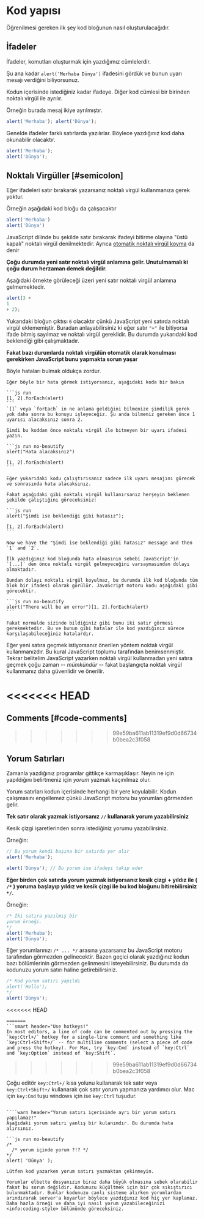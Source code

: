 # Kod yapısı

Öğrenilmesi gereken ilk şey kod bloğunun nasıl oluşturulacağıdır.

## İfadeler

İfadeler, komutları oluşturmak için yazdığımız cümlelerdir.

Şu ana kadar `alert('Merhaba Dünya')` ifadesini gördük ve bunun uyarı mesajı verdiğini biliyorsunuz.

Kodun içerisinde istediğiniz kadar ifadeye. Diğer kod cümlesi bir birinden noktalı virgül ile ayrılır.

Örneğin burada mesaj ikiye ayrılmıştır.

```js run no-beautify
alert('Merhaba'); alert('Dünya');
```
Genelde ifadeler farklı satırlarda yazılırlar. Böylece yazdığınız kod daha okunabilir olacaktır.


```js run no-beautify
alert('Merhaba');
alert('Dünya');
```

## Noktalı Virgüller [#semicolon]
Eğer ifadeleri satır bırakarak yazarsanız noktalı virgül kullanmanıza gerek yoktur.

Örneğin aşağıdaki kod bloğu da çalışacaktır

```js run no-beautify
alert('Merhaba')
alert('Dünya')
```
JavaScript dilinde bu şekilde satır bırakarak ifadeyi bitirme olayına "üstü kapalı" noktalı virgül denilmektedir. Ayrıca [otomatik noktalı virgül koyma](https://tc39.github.io/ecma262/#sec-automatic-semicolon-insertion) da denir

**Çoğu durumda yeni satır noktalı virgül anlamına gelir. Unutulmamalı ki çoğu durum herzaman demek değildir.**

Aşağıdaki örnekte görüleceği üzeri yeni satır noktalı virgül anlamına gelmemektedir.

```js run no-beautify
alert(3 +
1
+ 2);
```

Yukarıdaki bloğun çıktısı `6` olacaktır çünkü JavaScript yeni satırda noktalı virgül eklememiştir. Buradan anlayabilirsiniz ki eğer satır `"+"` ile bitiyorsa ifade bitmiş sayılmaz ve noktalı virgül gereklidir. Bu durumda yukarıdaki kod beklendiği gibi çalışmaktadır.

**Fakat bazı durumlarda noktalı virgülün otomatik olarak konulması gerekirken JavaScript bunu yapmakta sorun yaşar**

Böyle hataları bulmak oldukça zordur.

````smart header="Hata Örneği"
Eğer böyle bir hata görmek istiyorsanız, aşağıdaki koda bir bakın

```js run
[1, 2].forEach(alert)
```
`[]` veya `forEach` in ne anlama geldiğini bilmenize şimdilik gerek yok daha sonra bu konuyu işleyeceğiz. Şu anda bilmeniz gereken önce 1 uyarısı alacaksınız sonra 2.

Şimdi bu koddan önce noktalı virgül ile bitmeyen bir uyarı ifadesi yazın.

```js run no-beautify
alert("Hata alacaksınız")

[1, 2].forEach(alert)
```

Eğer yukarıdaki kodu çalıştırısanız sadece ilk uyarı mesajını görecek ve sonrasında hata alacaksınız.

Fakat aşağıdaki gibi noktalı virgül kullanırsanız herşeyin beklenen şekilde çalıştığını göreceksiniz:

```js run
alert("Şimdi ise beklendiği gibi hatasız");

[1, 2].forEach(alert)  
```

Now we have the "Şimdi ise beklendiği gibi hatasız" message and then `1` and `2`.

İlk yazdığımız kod bloğunda hata olmasının sebebi JavaScript'in `[...]` den önce noktalı virgül gelmeyeceğini varsaymasından dolayı olmaktadır.

Bundan dolayı noktalı virgül koyulmaz, bu durumda ilk kod bloğunda tüm blok bir ifadesi olarak görülür. JavaScript motoru kodu aşağıdaki gibi görecektir.

```js run no-beautify
alert("There will be an error")[1, 2].forEach(alert)
```

Fakat normalde sizinde bildiğiniz gibi bunu iki satır görmesi gerekmektedir. Bu ve bunun gibi hatalar ile kod yazdığınız sürece karşılaşabileceğiniz hatalardır.
````

Eğer yeni satıra geçmek istiyorsanız önerilen yöntem noktalı virgül kullanmanızdır. Bu kural JavaScript toplumu tarafından benimsenmiştir. Tekrar belitelim JavaScript yazarken noktalı virgül kullanmadan yeni satıra geçmek çoğu zaman -- *mümkündür* -- fakat başlangıçta noktalı virgül kullanmanız daha güvenlidir ve önerilir.

<<<<<<< HEAD
=======
## Comments [#code-comments]
>>>>>>> 99e59ba611ab11319ef9d0d66734b0bea2c3f058

## Yorum Satırları
Zamanla yazdığınız programlar gittikçe karmaşıklaşır. Neyin ne için yapıldığını belirtmeniz için *yorum* yazmak kaçınılmaz olur.

Yorum satırları kodun içerisinde herhangi bir yere koyulabilir. Kodun çalışmasını engellemez çünkü JavaScript motoru bu yorumları görmezden gelir.

**Tek satır olarak yazmak istiyorsanız `//` kullanarak yorum yazabilirsiniz** 

Kesik çizgi işaretlerinden sonra istediğiniz yorumu yazabilirsiniz.

Örneğin:
```js run
// Bu yorum kendi başına bir satırda yer alır
alert('Merhaba');

alert('Dünya'); // Bu yorum ise ifadeyi takip eder
```

**Eğer birden çok satırda yorum yazmak istiyorsanız kesik çizgi + yıldız ile ( <code>/&#42;</code> ) yoruma başlayıp yıldız ve kesik çizgi ile bu kod bloğunu bitirebilirsiniz <code>&#42;/</code>.**

Örneğin:

```js run
/* İki satıra yazılmış bir 
yorum örneği. 
*/
alert('Merhaba');
alert('Dünya');
```
Eğer yorumlarınızı <code>/&#42; ... &#42;/</code> arasına yazarsanız bu JavaScript  motoru tarafından görmezden gelinecektir. Bazen geçici olarak yazdığınız kodun bazı bölümlerinin görmezden gelinmesini isteyebilirsiniz. Bu durumda da kodunuzu yorum satırı haline getirebilirsiniz.
```js run
/* Kod yorum satırı yapıldı
alert('Hello');
*/
alert('Dünya');
```

<<<<<<< HEAD
```smart header="Klavye kısa yollarını kullanın!"
=======
```smart header="Use hotkeys!"
In most editors, a line of code can be commented out by pressing the `key:Ctrl+/` hotkey for a single-line comment and something like `key:Ctrl+Shift+/` -- for multiline comments (select a piece of code and press the hotkey). For Mac, try `key:Cmd` instead of `key:Ctrl` and `key:Option` instead of `key:Shift`.
```
>>>>>>> 99e59ba611ab11319ef9d0d66734b0bea2c3f058

Çoğu editör `key:Ctrl+/` kısa yolunu kullanarak tek satır veya `key:Ctrl+Shift+/` kullanarak çok satır yorum yapmanıza yardımcı olur. Mac için `key:Cmd` tuşu windows için ise `key:Ctrl` tuşudur.
```

````warn header="Yorum satırı içerisinde ayrı bir yorum satırı yapılamaz!"
Aşağıdaki yorum satırı yanlış bir kulanımdır. Bu durumda hata alırsınız.

```js run no-beautify
/*
  /* yorum içinde yorum ?!? */
*/
alert( 'Dünya' );
```
````
Lütfen kod yazarken yorum satırı yazmaktan çekinmeyin.

Yorumlar elbette dosyanızın biraz daha büyük olmasına sebek olarabilir fakat bu sorun değildir. Kodunuzu küçültmek için bir çok sıkıştırıcı bulunmaktadır. Bunlar kodunuzu canlı sisteme alırken yorumlardan arındırarak server'a koyarlar böylece yazdığınız kod hiç yer kaplamaz. Daha hazla örneği ve daha iyi nasıl yorum yazabileceğinizi <info:coding-style> bölümünde göreceksiniz.

